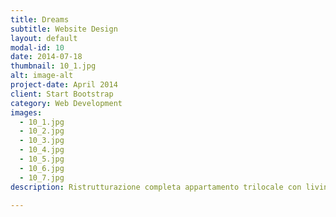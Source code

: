 ```yaml
---
title: Dreams
subtitle: Website Design
layout: default
modal-id: 10
date: 2014-07-18
thumbnail: 10_1.jpg
alt: image-alt
project-date: April 2014
client: Start Bootstrap
category: Web Development
images:
  - 10_1.jpg
  - 10_2.jpg
  - 10_3.jpg
  - 10_4.jpg
  - 10_5.jpg
  - 10_6.jpg
  - 10_7.jpg
description: Ristrutturazione completa appartamento trilocale con living open space

---
```

